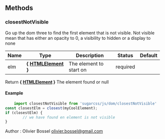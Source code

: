 




## Methods


### closestNotVisible

Go up the dom three to find the first element that is not visible.
Not visible mean that has either an opacity to 0, a visibility to hidden or a display to none



Name  |  Type  |  Description  |  Status  |  Default
------------  |  ------------  |  ------------  |  ------------  |  ------------
elm  |  **{ <a class="link" href="https://developer.mozilla.org/fr/docs/Web/API/HTMLElement" target="_blank" title="HTMLElement">HTMLElement</a> }**  |  The element to start on  |  required  |

Return **{ <a class="link" href="https://developer.mozilla.org/fr/docs/Web/API/HTMLElement" target="_blank" title="HTMLElement">HTMLElement</a> }** The element found or null
#### Example
```js
	import closestNotVisible from 'sugarcss/js/dom/closestNotVisible'
const closestElm = closest(myCoolElement);
if (closestElm) {
		// we have found en element is not visible
}

```
Author : Olivier Bossel <olivier.bossel@gmail.com>